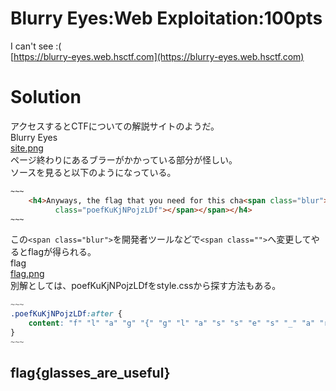 # Blurry Eyes:Web Exploitation:100pts
I can't see :(  
[https://blurry-eyes.web.hsctf.com](https://blurry-eyes.web.hsctf.com)  

# Solution
アクセスするとCTFについての解説サイトのようだ。  
Blurry Eyes  
[site.png](site/site.png)  
ページ終わりにあるブラーがかかっている部分が怪しい。  
ソースを見ると以下のようになっている。  
```html
~~~
    <h4>Anyways, the flag that you need for this cha<span class="blur">llenge is: <span
          class="poefKuKjNPojzLDf"></span></span></h4>
~~~
```
この`<span class="blur">`を開発者ツールなどで`<span class="">`へ変更してやるとflagが得られる。  
flag  
[flag.png](site/flag.png)  
別解としては、poefKuKjNPojzLDfをstyle.cssから探す方法もある。  
```css
~~~
.poefKuKjNPojzLDf:after {
	content: "f" "l" "a" "g" "{" "g" "l" "a" "s" "s" "e" "s" "_" "a" "r" "e" "_" "u" "s" "e" "f" "u" "l" "}" ;
}
~~~
```

## flag{glasses_are_useful}